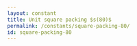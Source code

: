 ```yaml
---
layout: constant
title: Unit square packing $s(80)$
permalink: /constants/square-packing-80/
id: square-packing-80
---
```

